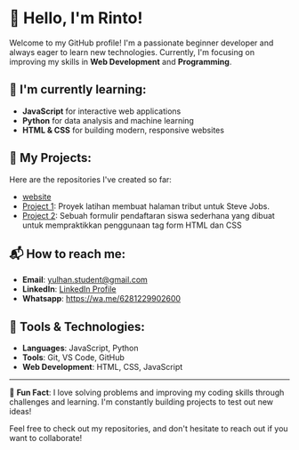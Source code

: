 # 👋 Hello, I'm Rinto! 

Welcome to my GitHub profile! I'm a passionate beginner developer and always eager to learn new technologies. Currently, I'm focusing on improving my skills in **Web Development** and **Programming**.

## 🌱 I'm currently learning:
- **JavaScript** for interactive web applications
- **Python** for data analysis and machine learning
- **HTML & CSS** for building modern, responsive websites

## 💼 My Projects:
Here are the repositories I've created so far:

- [website](https://dreamclass.my.id/)
- [Project 1](https://github.com/rintocodes/projecthtml1): Proyek latihan membuat halaman tribut untuk Steve Jobs.
- [Project 2](https://github.com/rintocodes/projecthtml2): Sebuah formulir pendaftaran siswa sederhana yang dibuat untuk mempraktikkan penggunaan tag form HTML dan CSS


## 📬 How to reach me:
- **Email**: yulhan.student@gmail.com
- **LinkedIn**: [LinkedIn Profile](https://www.linkedin.com/in/yulhanprabowo/)
- **Whatsapp**: https://wa.me/6281229902600

## 🔧 Tools & Technologies:
- **Languages**: JavaScript, Python
- **Tools**: Git, VS Code, GitHub
- **Web Development**: HTML, CSS, JavaScript

---

🌱 **Fun Fact**: I love solving problems and improving my coding skills through challenges and learning. I'm constantly building projects to test out new ideas!

Feel free to check out my repositories, and don't hesitate to reach out if you want to collaborate!
